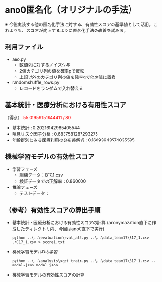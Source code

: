 <!--ディレクトリ名or匿名化手法の名前-->
# ano0匿名化（オリジナルの手法）
<!--採用した匿名化手法の説明-->
※ 今後実装する他の匿名化手法に対する、有効性スコアの基準値として活用。これよりも、スコアが向上するように匿名化手法の改善を試みる。
## 利用ファイル
- ano.py
    - 数値列に対するノイズ付与
    - 2値カテゴリ列の値を確率pで反転
    - 上記以外のカテゴリ列の値を確率qで他の値に置換
- randomshuffle_rows.py
    - レコードをランダムで入れ替える

## 基本統計・医療分析における有用性スコア
（得点）
<font color="red"> 55.01959151644411 / 80</font>
- 基本統計 : 0.20216142985405544
- 喘息リスク因子分析 : 0.6837581287293275
- 年齢群別にみる医療利用の分布差解析 : 0.16093943574035585

## 機械学習モデルの有効性スコア
- 学習フェーズ
    - 訓練データ：B17_1.csv
    - 検証データでの正解率：0.860000
- 推論フェーズ
    - テストデータ：



## （参考）有効性スコアの算出手順
- 基本統計・医療分析における有効性スコアの計算
    (anonymazation直下に作成したディレクトリ内、今回はano0直下で実行)
    ```
    python ..\..\evaluation\eval_all.py ..\..\data_team17\B17_1.csv .\C17_1.csv > score1.txt
    ```
- 機械学習モデルDの学習
    ```
    python ..\..\analysis\xgbt_train.py ..\..\data_team17\B17_1.csv --model-json model.json
    ```
- 機械学習モデルの有効性スコアの計算
    ```
    ```
